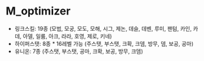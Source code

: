 # M_optimizer

- 링크스킬: 19종 (모법, 모궁, 모도, 모해, 시그, 제논, 데슬, 데벤, 루미, 팬텀, 카인, 카데, 아델, 일륨, 아크, 라라, 호영, 제로, 키네)
- 하이퍼스탯: 8종 * 16레벨 가능 (주스탯, 부스탯, 크확, 크뎀, 방무, 뎀, 보공, 공마)
- 유니온: 7종 (주스탯, 부스탯, 공마, 크확, 보공, 방무, 크뎀)